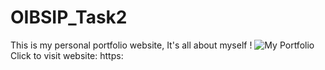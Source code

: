 # OIBSIP_Task2
This is my personal portfolio website, It's all about myself !
![My Portfolio](https://user-images.githubusercontent.com/109847442/181881491-46fe7a38-47dd-48a6-99d8-45c1dec375e8.PNG)
Click to visit website: https:
